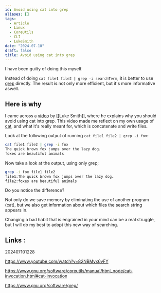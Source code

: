 ```yaml
---
id: Avoid using cat into grep
aliases: []
tags:
  - Article
  - Linux
  - CoreUtils
  - CLI
  - LukeSmith
date: "2024-07-10"
draft: false
title: Avoid using cat into grep
---
```


I have been guilty of doing this myself.

Instead of doing `cat file1 file2 | grep -i searchTerm`, it is better to use [grep](https://www.gnu.org/software/grep/) directly. The result is not only more efficient, but it's more informative aswell.

## Here is why
I came across a [video](https://www.youtube.com/watch?v=82NBMvx6vFY) by [[Luke Smith]], where he explains why you should avoid using cat into grep. This video made me reflect on my own usage of [cat](https://www.gnu.org/software/coreutils/manual/html_node/cat-invocation.html#cat-invocation), and what it's really meant for, which is concatenate and write files. 

Look at the following output of running `cat file1 file2 | grep -i fox`:

```bash
cat file1 file2 | grep -i fox
The quick brown fox jumps over the lazy dog.
foxes are beautiful animals
```

Now take a look at the output, using only grep;

```bash
grep -i fox file1 file2
file1:The quick brown fox jumps over the lazy dog.
file2:foxes are beautiful animals
```
Do you notice the difference?

Not only do we save memory by eliminating the use of another program (cat), but we also get information about which files the search string appears in.

Changing a bad habit that is engrained in your mind can be a real struggle, but I will do my best to adopt this new way of searching.

## Links :

202407101228

https://www.youtube.com/watch?v=82NBMvx6vFY

https://www.gnu.org/software/coreutils/manual/html_node/cat-invocation.html#cat-invocation

https://www.gnu.org/software/grep/

